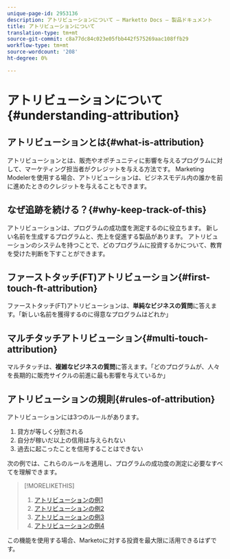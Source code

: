 ```yaml
---
unique-page-id: 2953136
description: アトリビューションについて — Marketto Docs — 製品ドキュメント
title: アトリビューションについて
translation-type: tm+mt
source-git-commit: c8a77dc84c023e05fbb442f575269aac108ffb29
workflow-type: tm+mt
source-wordcount: '208'
ht-degree: 0%

---
```



# アトリビューションについて{#understanding-attribution}

## アトリビューションとは{#what-is-attribution}

アトリビューションとは、販売やオポチュニティに影響を与えるプログラムに対して、マーケティング担当者がクレジットを与える方法です。 Marketing Modelerを使用する場合、アトリビューションは、ビジネスモデル内の誰かを前に進めたときのクレジットを与えることもできます。

## なぜ追跡を続ける？{#why-keep-track-of-this}

アトリビューションは、プログラムの成功度を測定するのに役立ちます。 新しい名前を生成するプログラムと、売上を促進する製品があります。 アトリビューションのシステムを持つことで、どのプログラムに投資するかについて、教育を受けた判断を下すことができます。

## ファーストタッチ(FT)アトリビューション{#first-touch-ft-attribution}

ファーストタッチ(FT)アトリビューションは、**単純なビジネスの質問**&#x200B;に答えます。「新しい名前を獲得するのに得意なプログラムはどれか」

## マルチタッチアトリビューション{#multi-touch-attribution}

マルチタッチは、**複雑なビジネスの質問**&#x200B;に答えます。「どのプログラムが、人々を長期的に販売サイクルの前進に最も影響を与えているか」

## アトリビューションの規則{#rules-of-attribution}

アトリビューションには3つのルールがあります。

1. 貸方が等しく分割される
1. 自分が稼いだ以上の信用は与えられない
1. 過去に起こったことを信用することはできない

次の例では、これらのルールを適用し、プログラムの成功度の測定に必要なすべてを理解できます。

>[!MORELIKETHIS]
>
>1. [アトリビューションの例1](/help/marketo/product-docs/reporting/revenue-cycle-analytics/revenue-tools/attribution/attribution-example-1.md)
>1. [アトリビューションの例2](/help/marketo/product-docs/reporting/revenue-cycle-analytics/revenue-tools/attribution/attribution-example-2.md)
>1. [アトリビューションの例3](/help/marketo/product-docs/reporting/revenue-cycle-analytics/revenue-tools/attribution/attribution-example-3.md)
>1. [アトリビューションの例4](/help/marketo/product-docs/reporting/revenue-cycle-analytics/revenue-tools/attribution/attribution-example-4.md)


この機能を使用する場合、Marketoに対する投資を最大限に活用できるはずです。
